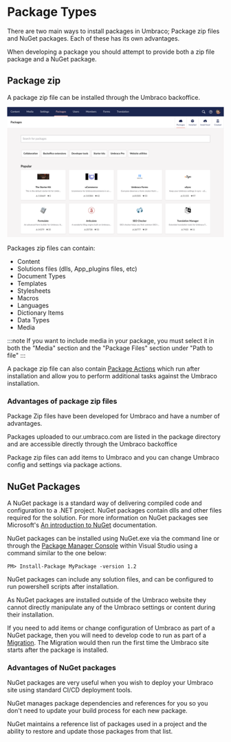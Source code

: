 # Package Types
There are two main ways to install packages in Umbraco; Package zip files and NuGet packages.
Each of these has its own advantages. 

When developing a package you should attempt to provide both a zip file package and a NuGet package.

## Package zip

A package zip file can be installed through the Umbraco backoffice.

![Zip packages can be installed via the Umbraco backoffice package section](images/backoffice-package-section.png)

Packages zip files can contain: 

* Content
* Solutions files (dlls, App_plugins files, etc)
* Document Types
* Templates
* Stylesheets
* Macros
* Languages
* Dictionary Items
* Data Types
* Media

:::note
If you want to include media in your package, you must select it in both the "Media" section and the "Package Files" section under "Path to file"
:::

A package zip file can also contain [Package Actions](./package-actions.md) which run after installation and allow you to perform additional tasks against the Umbraco installation.

### Advantages of package zip files

Package Zip files have been developed for Umbraco and have a number of advantages.

Packages uploaded to our.umbraco.com are listed in the package directory and are accessible directly through the Umbraco backoffice

Package zip files can add items to Umbraco and you can change Umbraco config and settings via package actions.


## NuGet Packages

A NuGet package is a standard way of delivering compiled code and configuration to a .NET project. NuGet packages contain dlls and other files required for the solution. For more information on NuGet packages see Microsoft's [An introduction to NuGet](https://docs.microsoft.com/en-us/nuget/what-is-nuget) documentation.

NuGet packages can be installed using NuGet.exe via the command line or through the [Package Manager Console](https://docs.microsoft.com/en-us/nuget/consume-packages/install-use-packages-powershell) within Visual Studio using a command similar to the one below: 

```
PM> Install-Package MyPackage -version 1.2
```

NuGet packages can include any solution files, and can be configured to run powershell scripts after installation. 

As NuGet packages are installed outside of the Umbraco website they cannot directly manipulate any of the Umbraco settings or content during their installation. 

If you need to add items or change configuration of Umbraco as part of a NuGet package, then you will need to develop code to run as part of a [Migration](../database/index.md). The Migration would then run the first time the Umbraco site starts after the package is installed.

### Advantages of NuGet packages

NuGet packages are very useful when you wish to deploy your Umbraco site using standard CI/CD deployment tools.

NuGet manages package dependencies and references for you so you don't need to update your build process for each new package. 

NuGet maintains a reference list of packages used in a project and the ability to restore and update those packages from that list.
